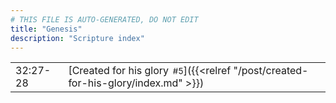 ```yaml
---
# THIS FILE IS AUTO-GENERATED, DO NOT EDIT
title: "Genesis"
description: "Scripture index"
---
```


|  |  |
| --- | --- |
| 32:27-28 | [Created for his glory<span style="font-size:smaller; padding-left:0.5em;">#5</span>]({{<relref "/post/created-for-his-glory/index.md" >}}) |
